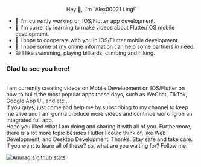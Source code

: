 <p align="center">Hey 👋, I'm `Alex00021 Ling!`</p>




- 🔭 I’m currently working on IOS/Flutter app development.
- 🌱 I'm currently learning to make videos about Flutter/IOS mobile development.
- 👯 I hope to cooperate with you in IOS/Flutter mobile development.
- 🤔 I hope some of my online information can help some partners in need.
- 😄 I like swimming, playing billiards, climbing and hiking.



### Glad to see you here! 
<br>I am currently creating videos on Mobile Development on IOS/Flutter on how to build the most popular apps these days, such as WeChat, TikTok, Google App UI, and etc...
<br>If you guys, just come and help me by subscribing to my channel to keep me alive and I am gonna produce more videos and continue working on an integrated full app.
<br>Hope you liked what I am doing and sharing it with all of you. Furthermore, there is a lot more topic besides Flutter I could think of, like Web Development, and Desktop Development. Thanks. Stay safe and take care.
If you want to learn all of these? so, what are you waiting for? Follow me.




[![Anurag's github stats](//p3-juejin.byteimg.com/tos-cn-i-k3u1fbpfcp/1188110e11c84be89e6c60130622635a~tplv-k3u1fbpfcp-zoom-1.image)](https://github.com/anuraghazra/github-readme-stats)
